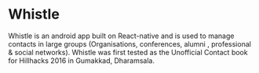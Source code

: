 # Whistle
Whistle is an android app built on React-native and is used to manage contacts in large groups (Organisations, conferences, alumni , professional & social networks).
Whistle was first tested as the Unofficial Contact book for Hillhacks 2016 in Gumakkad, Dharamsala.


